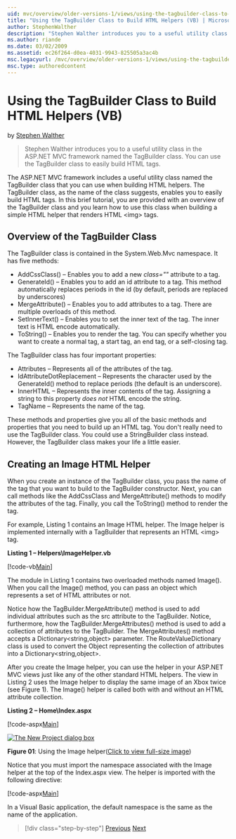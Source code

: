 ```yaml
---
uid: mvc/overview/older-versions-1/views/using-the-tagbuilder-class-to-build-html-helpers-vb
title: "Using the TagBuilder Class to Build HTML Helpers (VB) | Microsoft Docs"
author: StephenWalther
description: "Stephen Walther introduces you to a useful utility class in the ASP.NET MVC framework named the TagBuilder class. You can use the TagBuilder class to easily..."
ms.author: riande
ms.date: 03/02/2009
ms.assetid: ec26f264-d0ea-4031-9943-825505a3ac4b
msc.legacyurl: /mvc/overview/older-versions-1/views/using-the-tagbuilder-class-to-build-html-helpers-vb
msc.type: authoredcontent
---
```

# Using the TagBuilder Class to Build HTML Helpers (VB)

by [Stephen Walther](https://github.com/StephenWalther)

> Stephen Walther introduces you to a useful utility class in the ASP.NET MVC framework named the TagBuilder class. You can use the TagBuilder class to easily build HTML tags.

The ASP.NET MVC framework includes a useful utility class named the TagBuilder class that you can use when building HTML helpers. The TagBuilder class, as the name of the class suggests, enables you to easily build HTML tags. In this brief tutorial, you are provided with an overview of the TagBuilder class and you learn how to use this class when building a simple HTML helper that renders HTML &lt;img&gt; tags.

## Overview of the TagBuilder Class

The TagBuilder class is contained in the System.Web.Mvc namespace. It has five methods:

- AddCssClass() – Enables you to add a new *class=""* attribute to a tag.
- GenerateId() – Enables you to add an id attribute to a tag. This method automatically replaces periods in the id (by default, periods are replaced by underscores)
- MergeAttribute() – Enables you to add attributes to a tag. There are multiple overloads of this method.
- SetInnerText() – Enables you to set the inner text of the tag. The inner text is HTML encode automatically.
- ToString() – Enables you to render the tag. You can specify whether you want to create a normal tag, a start tag, an end tag, or a self-closing tag.

The TagBuilder class has four important properties:

- Attributes – Represents all of the attributes of the tag.
- IdAttributeDotReplacement – Represents the character used by the GenerateId() method to replace periods (the default is an underscore).
- InnerHTML – Represents the inner contents of the tag. Assigning a string to this property *does not* HTML encode the string.
- TagName – Represents the name of the tag.

These methods and properties give you all of the basic methods and properties that you need to build up an HTML tag. You don't really need to use the TagBuilder class. You could use a StringBuilder class instead. However, the TagBuilder class makes your life a little easier.

## Creating an Image HTML Helper

When you create an instance of the TagBuilder class, you pass the name of the tag that you want to build to the TagBuilder constructor. Next, you can call methods like the AddCssClass and MergeAttribute() methods to modify the attributes of the tag. Finally, you call the ToString() method to render the tag.

For example, Listing 1 contains an Image HTML helper. The Image helper is implemented internally with a TagBuilder that represents an HTML &lt;img&gt; tag.

**Listing 1 – Helpers\ImageHelper.vb**

[!code-vb[Main](using-the-tagbuilder-class-to-build-html-helpers-vb/samples/sample1.vb)]

The module in Listing 1 contains two overloaded methods named Image(). When you call the Image() method, you can pass an object which represents a set of HTML attributes or not.

Notice how the TagBuilder.MergeAttribute() method is used to add individual attributes such as the src attribute to the TagBuilder. Notice, furthermore, how the TagBuilder.MergeAttributes() method is used to add a collection of attributes to the TagBuilder. The MergeAttributes() method accepts a Dictionary&lt;string,object&gt; parameter. The RouteValueDictionary class is used to convert the Object representing the collection of attributes into a Dictionary&lt;string,object&gt;.

After you create the Image helper, you can use the helper in your ASP.NET MVC views just like any of the other standard HTML helpers. The view in Listing 2 uses the Image helper to display the same image of an Xbox twice (see Figure 1). The Image() helper is called both with and without an HTML attribute collection.

**Listing 2 – Home\Index.aspx**

[!code-aspx[Main](using-the-tagbuilder-class-to-build-html-helpers-vb/samples/sample2.aspx)]

[![The New Project dialog box](using-the-tagbuilder-class-to-build-html-helpers-vb/_static/image1.jpg)](using-the-tagbuilder-class-to-build-html-helpers-vb/_static/image1.png)

**Figure 01**: Using the Image helper([Click to view full-size image](using-the-tagbuilder-class-to-build-html-helpers-vb/_static/image2.png))

Notice that you must import the namespace associated with the Image helper at the top of the Index.aspx view. The helper is imported with the following directive:

[!code-aspx[Main](using-the-tagbuilder-class-to-build-html-helpers-vb/samples/sample3.aspx)]

In a Visual Basic application, the default namespace is the same as the name of the application.

> [!div class="step-by-step"]
> [Previous](creating-custom-html-helpers-vb.md)
> [Next](creating-page-layouts-with-view-master-pages-vb.md)
